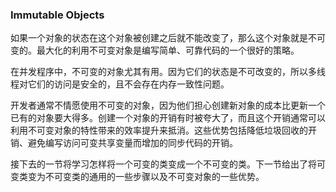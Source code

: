 ### Immutable Objects

如果一个对象的状态在这个对象被创建之后就不能改变了，那么这个对象就是不可变的。最大化的利用不可变对象是编写简单、可靠代码的一个很好的策略。

在并发程序中，不可变的对象尤其有用。因为它们的状态是不可改变的，所以多线程对它们的访问是安全的，且不会存在内存一致性问题。

开发者通常不情愿使用不可变的对象，因为他们担心创建新对象的成本比更新一个已有的对象要大得多。创建一个对象的开销有时被夸大了，而且这个开销通常可以利用不可变对象的特性带来的效率提升来抵消。这些优势包括降低垃圾回收的开销、避免编写访问可变共享变量而增加的同步代码的开销。

接下去的一节将学习怎样将一个可变的类变成一个不可变的类。下一节给出了将可变类变为不可变类的通用的一些步骤以及不可变对象的一些优势。
